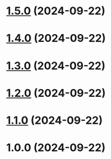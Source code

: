 # [1.5.0](https://github.com/amir-ben-shimol/ts-mock-api/compare/v1.4.0...v1.5.0) (2024-09-22)

# [1.4.0](https://github.com/amir-ben-shimol/ts-mock-api/compare/v1.3.0...v1.4.0) (2024-09-22)

# [1.3.0](https://github.com/amir-ben-shimol/ts-mock-api/compare/v1.2.0...v1.3.0) (2024-09-22)

# [1.2.0](https://github.com/amir-ben-shimol/ts-mock-api/compare/v1.1.0...v1.2.0) (2024-09-22)

# [1.1.0](https://github.com/amir-ben-shimol/ts-mock-api/compare/v1.0.0...v1.1.0) (2024-09-22)

# 1.0.0 (2024-09-22)
